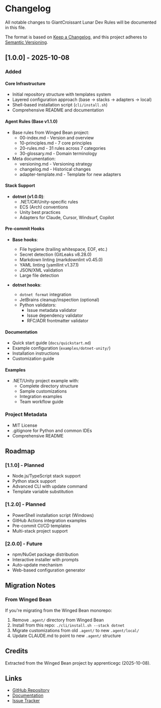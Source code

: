 # Changelog

All notable changes to GiantCroissant Lunar Dev Rules will be documented in this file.

The format is based on [Keep a Changelog](https://keepachangelog.com/en/1.0.0/),
and this project adheres to [Semantic Versioning](https://semver.org/spec/v2.0.0.html).

## [1.0.0] - 2025-10-08

### Added

#### Core Infrastructure
- Initial repository structure with templates system
- Layered configuration approach (base → stacks → adapters → local)
- Shell-based installation script (`cli/install.sh`)
- Comprehensive README and documentation

#### Agent Rules (Base v1.1.0)
- Base rules from Winged Bean project:
  - 00-index.md - Version and overview
  - 10-principles.md - 7 core principles
  - 20-rules.md - 31 rules across 7 categories
  - 30-glossary.md - Domain terminology
- Meta documentation:
  - versioning.md - Versioning strategy
  - changelog.md - Historical changes
  - adapter-template.md - Template for new adapters

#### Stack Support
- **dotnet (v1.0.0)**:
  - .NET/C#/Unity-specific rules
  - ECS (Arch) conventions
  - Unity best practices
  - Adapters for Claude, Cursor, Windsurf, Copilot

#### Pre-commit Hooks
- **Base hooks**:
  - File hygiene (trailing whitespace, EOF, etc.)
  - Secret detection (GitLeaks v8.28.0)
  - Markdown linting (markdownlint v0.45.0)
  - YAML linting (yamllint v1.37.1)
  - JSON/XML validation
  - Large file detection

- **dotnet hooks**:
  - `dotnet format` integration
  - JetBrains cleanup/inspection (optional)
  - Python validators:
    - Issue metadata validator
    - Issue dependency validator
    - RFC/ADR frontmatter validator

#### Documentation
- Quick start guide (`docs/quickstart.md`)
- Example configuration (`examples/dotnet-unity/`)
- Installation instructions
- Customization guide

#### Examples
- .NET/Unity project example with:
  - Complete directory structure
  - Sample customizations
  - Integration examples
  - Team workflow guide

### Project Metadata
- MIT License
- .gitignore for Python and common IDEs
- Comprehensive README

## Roadmap

### [1.1.0] - Planned
- Node.js/TypeScript stack support
- Python stack support
- Advanced CLI with update command
- Template variable substitution

### [1.2.0] - Planned
- PowerShell installation script (Windows)
- GitHub Actions integration examples
- Pre-commit CI/CD templates
- Multi-stack project support

### [2.0.0] - Future
- npm/NuGet package distribution
- Interactive installer with prompts
- Auto-update mechanism
- Web-based configuration generator

## Migration Notes

### From Winged Bean
If you're migrating from the Winged Bean monorepo:

1. Remove `.agent/` directory from Winged Bean
2. Install from this repo: `./cli/install.sh --stack dotnet`
3. Migrate customizations from old `.agent/` to new `.agent/local/`
4. Update CLAUDE.md to point to new `.agent/` structure

## Credits

Extracted from the Winged Bean project by apprenticegc (2025-10-08).

## Links

- [GitHub Repository](https://github.com/yourusername/giantcroissant-lunar-dev-rule)
- [Documentation](docs/)
- [Issue Tracker](https://github.com/yourusername/giantcroissant-lunar-dev-rule/issues)
